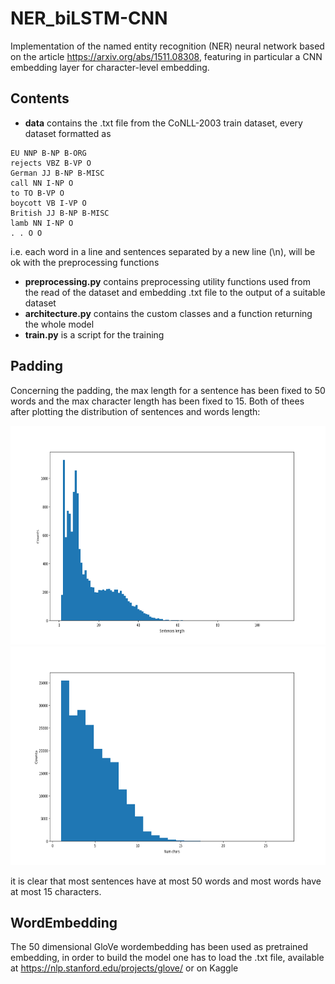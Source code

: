 # NER_biLSTM-CNN

Implementation of the named entity recognition (NER) neural network based on the article https://arxiv.org/abs/1511.08308, featuring in particular 
a CNN embedding layer for character-level embedding.

## Contents

- **data** contains the .txt file from the CoNLL-2003 train dataset, every dataset formatted as 

~~~
EU NNP B-NP B-ORG
rejects VBZ B-VP O
German JJ B-NP B-MISC
call NN I-NP O
to TO B-VP O
boycott VB I-VP O
British JJ B-NP B-MISC
lamb NN I-NP O
. . O O
~~~

i.e. each word in a line and sentences separated by a new line (\n), will be ok with the preprocessing functions

- **preprocessing.py** contains preprocessing utility functions used from the read of the dataset and embedding .txt file to the output of a suitable dataset
- **architecture.py** contains the custom classes and a function returning the whole model
- **train.py** is a script for the training

## Padding

Concerning the padding, the max length for a sentence has been fixed to 50 words and the max character length has been fixed to 15. 
Both of thees after plotting the distribution of sentences and words length:

<img src= "figs/senteces_length_hist.png" height='350' width='550'>  <img src= "figs/words_length.png" height='350' width='550'>

it is clear that most sentences have at most 50 words and most words have at most 15 characters.

## WordEmbedding

The 50 dimensional GloVe wordembedding has been used as pretrained embedding, in order to build the model one has to load the .txt file, available at https://nlp.stanford.edu/projects/glove/ or on Kaggle
